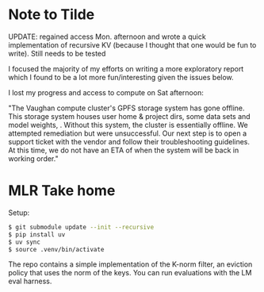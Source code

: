 # Note to Tilde
UPDATE: regained access Mon. afternoon and wrote a quick implementation of recursive KV (because I thought that one would be fun to write). Still needs to be tested

I focused the majority of my efforts on writing a more exploratory report which I found to be a lot more fun/interesting given the issues below.

I lost my progress and access to compute on Sat afternoon:

"The Vaughan compute cluster's GPFS storage system has gone offline. This storage system houses user home & project dirs, some data sets and model weights, . Without this system, the cluster is essentially offline.
We attempted remediation but were unsuccessful. Our next step is to open a support ticket with the vendor and follow their troubleshooting guidelines. At this time, we do not have an ETA of when the system will be back in working order."

# MLR Take home

Setup:
```bash
$ git submodule update --init --recursive
$ pip install uv
$ uv sync
$ source .venv/bin/activate
```

The repo contains a simple implementation of the K-norm filter, an eviction policy that uses the norm of the keys. You can run evaluations with the LM eval harness.

